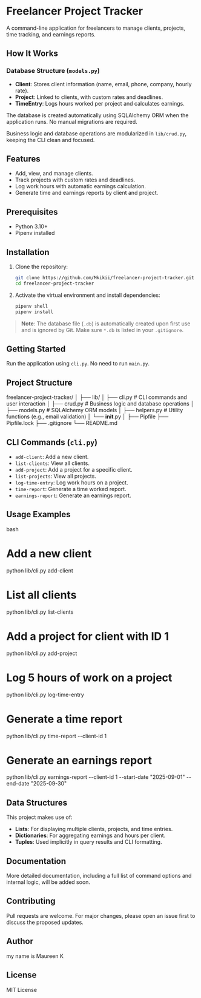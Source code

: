 # Freelancer Project Tracker

A command-line application for freelancers to manage clients, projects, time tracking, and earnings reports.

## How It Works

### Database Structure (`models.py`)
- **Client**: Stores client information (name, email, phone, company, hourly rate).
- **Project**: Linked to clients, with custom rates and deadlines.
- **TimeEntry**: Logs hours worked per project and calculates earnings.

The database is created automatically using SQLAlchemy ORM when the application runs. No manual migrations are required.

Business logic and database operations are modularized in `lib/crud.py`, keeping the CLI clean and focused.

## Features
- Add, view, and manage clients.
- Track projects with custom rates and deadlines.
- Log work hours with automatic earnings calculation.
- Generate time and earnings reports by client and project.
  
## Prerequisites
- Python 3.10+
- Pipenv installed
  
## Installation

1. Clone the repository:
   ```bash
   git clone https://github.com/Mkikii/freelancer-project-tracker.git
   cd freelancer-project-tracker
   ```

2. Activate the virtual environment and install dependencies:
   ```bash
   pipenv shell
   pipenv install
   ```

> **Note**: The database file (`.db`) is automatically created upon first use and is ignored by Git. Make sure `*.db` is listed in your `.gitignore`.

## Getting Started

Run the application using `cli.py`. No need to run `main.py`.

## Project Structure

freelancer-project-tracker/
│
├── lib/
│   ├── cli.py          # CLI commands and user interaction
│   ├── crud.py         # Business logic and database operations
│   ├── models.py       # SQLAlchemy ORM models
│   ├── helpers.py      # Utility functions (e.g., email validation)
│   └── __init__.py
│
├── Pipfile
├── Pipfile.lock
├── .gitignore
└── README.md

## CLI Commands (`cli.py`)
- `add-client`: Add a new client.
- `list-clients`: View all clients.
- `add-project`: Add a project for a specific client.
- `list-projects`: View all projects.
- `log-time-entry`: Log work hours on a project.
- `time-report`: Generate a time worked report.
- `earnings-report`: Generate an earnings report.

## Usage Examples

bash
# Add a new client
python lib/cli.py add-client

# List all clients
python lib/cli.py list-clients

# Add a project for client with ID 1
python lib/cli.py add-project

# Log 5 hours of work on a project
python lib/cli.py log-time-entry

# Generate a time report
python lib/cli.py time-report --client-id 1

# Generate an earnings report
python lib/cli.py earnings-report --client-id 1 --start-date "2025-09-01" --end-date "2025-09-30"

## Data Structures

This project makes use of:
- **Lists**: For displaying multiple clients, projects, and time entries.
- **Dictionaries**: For aggregating earnings and hours per client.
- **Tuples**: Used implicitly in query results and CLI formatting.

## Documentation

More detailed documentation, including a full list of command options and internal logic, will be added soon.

## Contributing

Pull requests are welcome. For major changes, please open an issue first to discuss the proposed updates.

## Author

 my name is Maureen K

## License

MIT License
